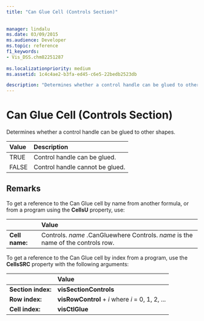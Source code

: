 ```yaml
---
title: "Can Glue Cell (Controls Section)"
 
 
manager: lindalu
ms.date: 03/09/2015
ms.audience: Developer
ms.topic: reference
f1_keywords:
- Vis_DSS.chm82251287
 
ms.localizationpriority: medium
ms.assetid: 1c4c4ae2-b3fa-ed45-c6e5-22bedb2523db

description: "Determines whether a control handle can be glued to other shapes."
---
```


# Can Glue Cell (Controls Section)

Determines whether a control handle can be glued to other shapes.
  
|**Value**|**Description**|
|:-----|:-----|
| TRUE  <br/> | Control handle can be glued. |
| FALSE  <br/> | Control handle cannot be glued. |

## Remarks

To get a reference to the Can Glue cell by name from another formula, or from a program using the **CellsU** property, use:
  
||Value |
|:-----|:-----|
| **Cell name:**  <br/> | Controls. *name* .CanGluewhere Controls. *name* is the name of the controls row. |

To get a reference to the Can Glue cell by index from a program, use the **CellsSRC** property with the following arguments:
  
||Value |
|:-----|:-----|
| **Section index:**  <br/> |**visSectionControls** <br/> |
| **Row index:**  <br/> |**visRowControl** +  *i*            where  *i*  = 0, 1, 2, ... |
| **Cell index:**  <br/> |**visCtlGlue** <br/> |
